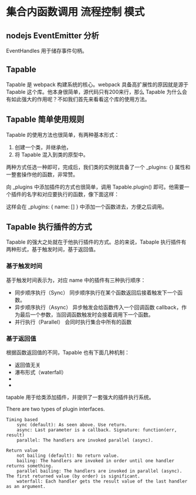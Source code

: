 # 集合内函数调用 流程控制 模式

## nodejs EventEmitter 分析

EventHandles 用于储存事件句柄。



## Tapable

Tapable 是 webpack 构建系统的核心。webpack 具备高扩展性的原因就是源于 Tapable 这个库。他本身很简单，源代码只有200来行，那么 Tapable 为什么会有如此强大的作用呢？不如我们首先来看看这个库的使用方法。


## Tapable 简单使用规则


Tapable 的使用方法也很简单，有两种基本形式：

1. 创建一个类，并继承他，
2. 将 Tapable 混入到类的原型中。


两种方式任选一种即可，完成后，我们类的实例就具备了一个 _plugins: {} 属性和一整套操作他的函数，非常赞。


向 _plugins 中添加插件的方式也很简单，调用 Tapable.plugin() 即可。他需要一个插件的名字和对应要执行的函数，像下面这样：



这样会在 _plugins: { name: [] } 中添加一个函数进去，方便之后调用。


## Tapable 执行插件的方式


Tapable 的强大之处就在于他执行插件的方式。总的来说，Tabaple 执行插件有两种形式，基于触发时间，基于返回值。


### 基于触发时间


基于触发时间表示为，对应 name 中的插件有三种执行顺序：


* 同步顺序执行（Sync） 同步顺序执行在某个函数返回后接着触发下一个函数。
* 异步顺序执行（Async） 异步触发会给函数传入一个回调函数 callback，作为最后一个参数，当回调函数触发时会接着调用下一个函数。
* 并行执行（Parallel） 会同时执行集合中所有的函数


### 基于返回值


根据函数返回值的不同，Tapable 也有下面几种机制：


* 返回值无关
* 瀑布形式（waterfall）
*
* 


tapable 用于给类添加插件，并提供了一套强大的插件执行系统。


There are two types of plugin interfaces.

    Timing based
        sync (default): As seen above. Use return.
        async: Last parameter is a callback. Signature: function(err, result)
        parallel: The handlers are invoked parallel (async).

    Return value
        not bailing (default): No return value.
        bailing: The handlers are invoked in order until one handler returns something.
        parallel bailing: The handlers are invoked in parallel (async). The first returned value (by order) is significant.
        waterfall: Each handler gets the result value of the last handler as an argument.
